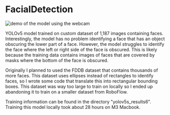 # FacialDetection

![demo of the model using the webcam](assets/demo.gif)

YOLOv5 model trained on custom dataset of 1,187 images containing faces. Interestingly, the model has no problem identifying a face that has an object obscuring the lower part of a face. However, the model struggles to identify the face where the left or right side of the face is obscured. This is likely because the training data contains images of faces that are covered by masks where the bottom of the face is obscured. 

Originally I planned to used the FDDB dataset that contains thousands of more faces. This dataset uses ellipses instead of rectangles to identify faces, so I wrote some code that translate this into rectangular bounding boxes. This dataset was way too large to train on locally so I ended up abandoning it to train on a smaller dataset from RoboFlow.

Training information can be found in the directory "yolov5s_results6". Training this model locally took about 28 hours on M3 Macbook.
